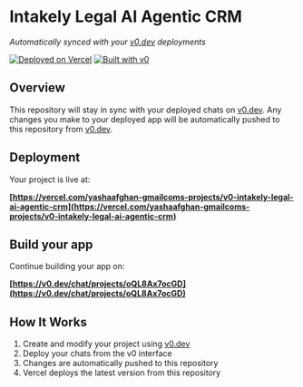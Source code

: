 # Intakely Legal AI Agentic CRM

*Automatically synced with your [v0.dev](https://v0.dev) deployments*

[![Deployed on Vercel](https://img.shields.io/badge/Deployed%20on-Vercel-black?style=for-the-badge&logo=vercel)](https://vercel.com/yashaafghan-gmailcoms-projects/v0-intakely-legal-ai-agentic-crm)
[![Built with v0](https://img.shields.io/badge/Built%20with-v0.dev-black?style=for-the-badge)](https://v0.dev/chat/projects/oQL8Ax7ocGD)

## Overview

This repository will stay in sync with your deployed chats on [v0.dev](https://v0.dev).
Any changes you make to your deployed app will be automatically pushed to this repository from [v0.dev](https://v0.dev).

## Deployment

Your project is live at:

**[https://vercel.com/yashaafghan-gmailcoms-projects/v0-intakely-legal-ai-agentic-crm](https://vercel.com/yashaafghan-gmailcoms-projects/v0-intakely-legal-ai-agentic-crm)**

## Build your app

Continue building your app on:

**[https://v0.dev/chat/projects/oQL8Ax7ocGD](https://v0.dev/chat/projects/oQL8Ax7ocGD)**

## How It Works

1. Create and modify your project using [v0.dev](https://v0.dev)
2. Deploy your chats from the v0 interface
3. Changes are automatically pushed to this repository
4. Vercel deploys the latest version from this repository